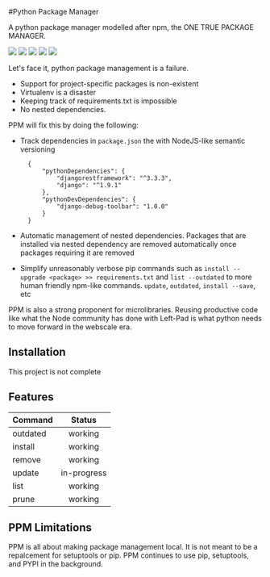 #Python Package Manager

A python package manager modelled after npm, the ONE TRUE PACKAGE MANAGER.

![](https://img.shields.io/badge/type-shitpost-brightgreen.svg)
![](https://img.shields.io/badge/maintained-yes-brightgreen.svg)
![](https://img.shields.io/packagist/l/doctrine/orm.svg)
![](https://img.shields.io/badge/python-3.4%2C%203.5-blue.svg)
![](https://img.shields.io/badge/downloads-9000%2B%2Ftotal-green.svg)

Let's face it, python package management is a failure. 

- Support for project-specific packages is non-existent
- Virtualenv is a disaster
- Keeping track of requirements.txt is impossible
- No nested dependencies.

PPM will fix this by doing the following:

- Track dependencies in `package.json` the with NodeJS-like semantic versioning

		{
			"pythonDependencies": {
				"djangorestframework": "^3.3.3",
				"django": "^1.9.1"
			},
			"pythonDevDependencies": {
				"django-debug-toolbar": "1.0.0"
			}
		}

- Automatic management of nested dependencies. Packages that are installed via nested dependency are removed automatically once packages requiring it are removed

- Simplify unreasonably verbose pip commands such as `install --upgrade <package> >> requirements.txt` and `list --outdated` to more human friendly npm-like commands. `update`, `outdated`, `install --save`, etc

PPM is also a strong proponent for microlibraries. Reusing productive code like what the Node community has done with Left-Pad is what python needs to move forward in the webscale era.

## Installation

This project is not complete

## Features

| Command       | Status        |
| ------------- |:-------------:|
| outdated      | working       |
| install       | working       |
| remove        | working       |
| update        | in-progress   |
| list          | working       |
| prune         | working       |

## PPM Limitations

PPM is all about making package management local. It is not meant to be a repalcement for setuptools or pip. PPM continues to use pip, setuptools, and PYPI in the background.

